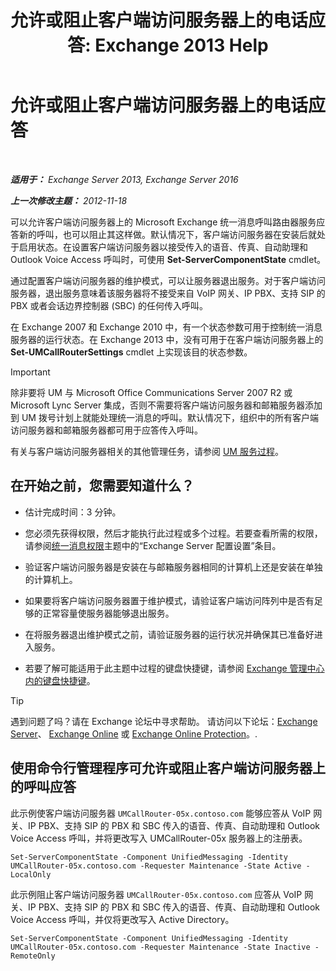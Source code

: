﻿---
title: '允许或阻止客户端访问服务器上的电话应答: Exchange 2013 Help'
TOCTitle: 允许或阻止客户端访问服务器上的电话应答
ms:assetid: 8287bb78-2621-4b80-a128-8f2ccd67923a
ms:mtpsurl: https://technet.microsoft.com/zh-cn/library/Bb123529(v=EXCHG.150)
ms:contentKeyID: 50556606
ms.date: 01/11/2018
mtps_version: v=EXCHG.150
ms.translationtype: HT
---

# 允许或阻止客户端访问服务器上的电话应答

 

_**适用于：** Exchange Server 2013, Exchange Server 2016_

_**上一次修改主题：** 2012-11-18_

可以允许客户端访问服务器上的 Microsoft Exchange 统一消息呼叫路由器服务应答新的呼叫，也可以阻止其这样做。默认情况下，客户端访问服务器在安装后就处于启用状态。在设置客户端访问服务器以接受传入的语音、传真、自动助理和 Outlook Voice Access 呼叫时，可使用 **Set-ServerComponentState** cmdlet。

通过配置客户端访问服务器的维护模式，可以让服务器退出服务。对于客户端访问服务器，退出服务意味着该服务器将不接受来自 VoIP 网关、IP PBX、支持 SIP 的 PBX 或者会话边界控制器 (SBC) 的任何传入呼叫。

在 Exchange 2007 和 Exchange 2010 中，有一个状态参数可用于控制统一消息服务器的运行状态。在 Exchange 2013 中，没有可用于在客户端访问服务器上的 **Set-UMCallRouterSettings** cmdlet 上实现该目的状态参数。

> [!IMPORTANT]  
> 除非要将 UM 与 Microsoft Office Communications Server 2007 R2 或 Microsoft Lync Server 集成，否则不需要将客户端访问服务器和邮箱服务器添加到 UM 拨号计划上就能处理统一消息的呼叫。默认情况下，组织中的所有客户端访问服务器和邮箱服务器都可用于应答传入呼叫。


有关与客户端访问服务器相关的其他管理任务，请参阅 [UM 服务过程](um-services-procedures-exchange-2013-help.md)。

## 在开始之前，您需要知道什么？

  - 估计完成时间：3 分钟。

  - 您必须先获得权限，然后才能执行此过程或多个过程。若要查看所需的权限，请参阅[统一消息权限](unified-messaging-permissions-exchange-2013-help.md)主题中的“Exchange Server 配置设置”条目。

  - 验证客户端访问服务器是安装在与邮箱服务器相同的计算机上还是安装在单独的计算机上。

  - 如果要将客户端访问服务器置于维护模式，请验证客户端访问阵列中是否有足够的正常容量使服务器能够退出服务。

  - 在将服务器退出维护模式之前，请验证服务器的运行状况并确保其已准备好进入服务。

  - 若要了解可能适用于此主题中过程的键盘快捷键，请参阅 [Exchange 管理中心内的键盘快捷键](keyboard-shortcuts-in-the-exchange-admin-center-exchange-online-protection-help.md)。

> [!TIP]  
> 遇到问题了吗？请在 Exchange 论坛中寻求帮助。 请访问以下论坛：<a href="https://go.microsoft.com/fwlink/p/?linkid=60612">Exchange Server</a>、 <a href="https://go.microsoft.com/fwlink/p/?linkid=267542">Exchange Online</a> 或 <a href="https://go.microsoft.com/fwlink/p/?linkid=285351">Exchange Online Protection</a>。.


## 使用命令行管理程序可允许或阻止客户端访问服务器上的呼叫应答

此示例使客户端访问服务器 `UMCallRouter-05x.contoso.com` 能够应答从 VoIP 网关、IP PBX、支持 SIP 的 PBX 和 SBC 传入的语音、传真、自动助理和 Outlook Voice Access 呼叫，并将更改写入 UMCallRouter-05x 服务器上的注册表。

    Set-ServerComponentState -Component UnifiedMessaging -Identity UMCallRouter-05x.contoso.com -Requester Maintenance -State Active -LocalOnly

此示例阻止客户端访问服务器 `UMCallRouter-05x.contoso.com` 应答从 VoIP 网关、IP PBX、支持 SIP 的 PBX 和 SBC 传入的语音、传真、自动助理和 Outlook Voice Access 呼叫，并仅将更改写入 Active Directory。

    Set-ServerComponentState -Component UnifiedMessaging -Identity UMCallRouter-05x.contoso.com -Requester Maintenance -State Inactive -RemoteOnly

